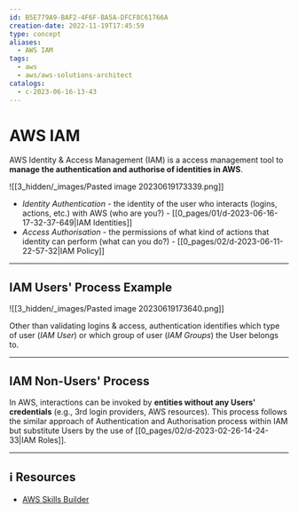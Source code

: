 ```yaml
---
id: B5E779A9-BAF2-4F6F-BA5A-DFCF8C61766A
creation-date: 2022-11-19T17:45:59
type: concept
aliases:
  - AWS IAM
tags:
  - aws
  - aws/aws-solutions-architect
catalogs:
  - c-2023-06-16-13-43
---
```

# AWS IAM 

AWS Identity & Access Management (IAM) is a access management tool to **manage the authentication and authorise of identities in AWS**. 

![[3_hidden/_images/Pasted image 20230619173339.png]]

- *Identity Authentication* - the identity of the user who interacts (logins, actions, etc.) with AWS (who are you?) - [[0_pages/01/d-2023-06-16-17-32-37-649|IAM Identities]]
- *Access Authorisation* - the permissions of what kind of actions that identity can perform (what can you do?) - [[0_pages/02/d-2023-06-11-22-57-32|IAM Policy]]

---
## IAM Users' Process Example

![[3_hidden/_images/Pasted image 20230619173640.png]]

Other than validating logins & access, authentication identifies which type of user (*IAM User*) or which group of user (*IAM Groups*) the User belongs to. 


---
## IAM Non-Users' Process

In AWS, interactions can be invoked by **entities without any Users' credentials** (e.g., 3rd login providers, AWS resources). This process follows the similar approach of Authentication and Authorisation process within IAM but substitute Users by the use of [[0_pages/02/d-2023-02-26-14-24-33|IAM Roles]].






---
## ℹ️ Resources
- [AWS Skills Builder](https://explore.skillbuilder.aws/learn/course/1851/play/45289/aws-technical-essentials-104;lp=1044)